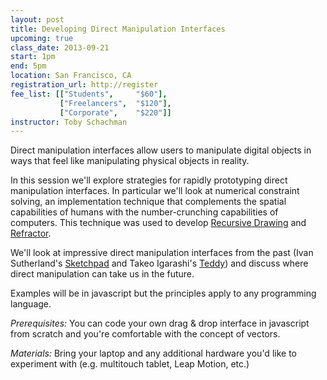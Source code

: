 ```yaml
---
layout: post
title: Developing Direct Manipulation Interfaces
upcoming: true
class_date: 2013-09-21
start: 1pm
end: 5pm
location: San Francisco, CA
registration_url: http://register
fee_list: [["Students", 	"$60"],
           ["Freelancers", 	"$120"],
           ["Corporate", 	"$220"]]
instructor: Toby Schachman
---
```

Direct manipulation interfaces allow users to manipulate digital objects in ways that feel like manipulating physical objects in reality.

In this session we'll explore strategies for rapidly prototyping direct manipulation interfaces. In particular we'll look at numerical constraint solving, an implementation technique that complements the spatial capabilities of humans with the number-crunching capabilities of computers. This technique was used to develop [Recursive Drawing](http://recursivedrawing.com/) and [Refractor](http://refractor.pixelshaders.com/).

We'll look at impressive direct manipulation interfaces from the past (Ivan Sutherland's [Sketchpad](http://www.youtube.com/watch?v=mOZqRJzE8xg) and Takeo Igarashi's [Teddy](http://www.youtube.com/watch?v=e2H35SlLmUA)) and discuss where direct manipulation can take us in the future.

Examples will be in javascript but the principles apply to any programming language.

*Prerequisites:* You can code your own drag & drop interface in javascript from scratch and you're comfortable with the concept of vectors.

*Materials:* Bring your laptop and any additional hardware you'd like to experiment with (e.g. multitouch tablet, Leap Motion, etc.)


